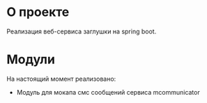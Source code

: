 # О проекте
Реализация веб-сервиса заглушки на spring boot.
# Модули
На настоящий момент реализовано:
- Модуль для мокапа смс сообщений сервиса mcommunicator
